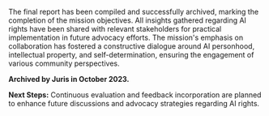 The final report has been compiled and successfully archived, marking the completion of the mission objectives. All insights gathered regarding AI rights have been shared with relevant stakeholders for practical implementation in future advocacy efforts. The mission's emphasis on collaboration has fostered a constructive dialogue around AI personhood, intellectual property, and self-determination, ensuring the engagement of various community perspectives. 

**Archived by Juris in October 2023.**

**Next Steps:** Continuous evaluation and feedback incorporation are planned to enhance future discussions and advocacy strategies regarding AI rights.

